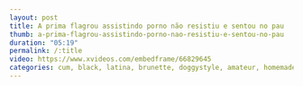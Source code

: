 ```yaml
---
layout: post
title: A prima flagrou assistindo porno não resistiu e sentou no pau
thumb: a-prima-flagrou-assistindo-porno-nao-resistiu-e-sentou-no-pau
duration: "05:19"
permalink: /:title
video: https://www.xvideos.com/embedframe/66829645
categories: cum, black, latina, brunette, doggystyle, amateur, homemade, young, big-ass, novinha
---
```

